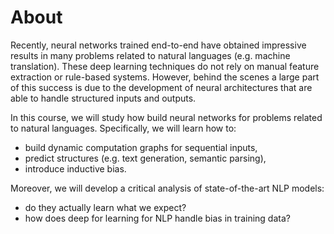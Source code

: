 # About
Recently, neural networks trained end-to-end have obtained impressive results in many problems related to natural languages (e.g. machine translation). These deep learning techniques do not rely on manual feature extraction or rule-based systems. However, behind the scenes a large part of this success is due to the development of neural architectures that are able to handle structured inputs and outputs.

In this course, we will study how build neural networks for problems related to natural languages. Specifically, we will learn how to:

* build dynamic computation graphs for sequential inputs,
* predict structures (e.g. text generation, semantic parsing),
* introduce inductive bias.

Moreover, we will develop a critical analysis of state-of-the-art NLP models:

* do they actually learn what we expect?
* how does deep for learning for NLP handle bias in training data?

